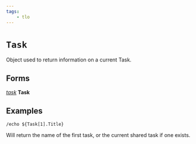 ```yaml
---
tags:
    - tlo
---
```


# `Task`

Object used to return information on a current Task.

## Forms

[_task_](../data-types/datatype-task.md) **Task**

## Examples

```
/echo ${Task[1].Title}
```

Will return the name of the first task, or the current shared task if one exists.

